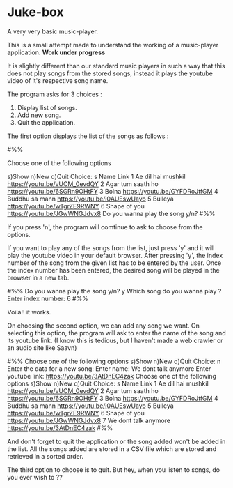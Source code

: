 # Juke-box
A very very basic music-player.

This is a small attempt made to understand the working of a music-player application.
**Work under progress**

It is slightly different than our standard music players in such a way that this does not play songs from the stored songs, instead it plays the youtube video of it's respective song name.

The program asks for 3 choices :
1. Display list of songs.
2. Add new song.
3. Quit the application.

The first option displays the list of the songs as follows :


#%%

Choose one of the following options

s)Show
n)New
q)Quit
Choice: s
Name                              Link
1  Ae dil hai mushkil    https://youtu.be/vUCM_0evdQY
2  Agar tum saath ho     https://youtu.be/6SGRn9OHtFY
3  Bolna                 https://youtu.be/GYFDRoJtfGM
4  Buddhu sa mann        https://youtu.be/i0AUEswUayo
5  Bulleya               https://youtu.be/wTgrZE9RWNY
6  Shape of you          https://youtu.be/JGwWNGJdvx8
Do you wanna play the song y/n?
#%%


If you press 'n', the program will comtinue to ask to choose from the options.

If you want to play any of the songs from the list, just press 'y' and it will play the youtube video in your default browser.
After pressing 'y', the index number of the song from the given list has to be entered by the user. Once the index number has been entered, the desired song will be played in the browser in a new tab.

#%%
Do you wanna play the song y/n?
y
Which song do you wanna play ? 
Enter index number: 6
#%%

Voila!! it works.

On choosing the second option, we can add any song we want.
On selecting this option, the program will ask to enter the name of the song and its youtube link.
(I know this is tedious, but I haven't made a web crawler or an audio site like Saavn)


#%%
Choose one of the following options
   s)Show
   n)New
   q)Quit
Choice: n
Enter the data for a new song:
Enter name: We dont talk anymore
Enter youtube link: https://youtu.be/3AtDnEC4zak
Choose one of the following options
   s)Show
   n)New
   q)Quit
Choice: s
     Name                              Link
  1  Ae dil hai mushkil    https://youtu.be/vUCM_0evdQY
  2  Agar tum saath ho     https://youtu.be/6SGRn9OHtFY
  3  Bolna                 https://youtu.be/GYFDRoJtfGM
  4  Buddhu sa mann        https://youtu.be/i0AUEswUayo
  5  Bulleya               https://youtu.be/wTgrZE9RWNY
  6  Shape of you          https://youtu.be/JGwWNGJdvx8
  7  We dont talk anymore  https://youtu.be/3AtDnEC4zak
#%%

And don't forget to quit the application or the song added won't be added in the list.
All the songs added are stored in a CSV file which are stored and retrieved in a sorted order.

The third option to choose is to quit.
But hey, when you listen to songs, do you ever wish to ??

